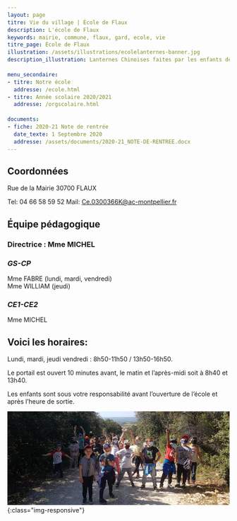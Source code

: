 ```yaml
---
layout: page
titre: Vie du village | École de Flaux
description: L'école de Flaux
keywords: mairie, commune, flaux, gard, ecole, vie
titre_page: École de Flaux
illustration: /assets/illustrations/ecolelanternes-banner.jpg
description_illustration: Lanternes Chinoises faites par les enfants de l'école de Flaux

menu_secondaire:
- titre: Notre école
  addresse: /ecole.html
- titre: Année scolaire 2020/2021
  addresse: /orgscolaire.html
   
documents:
- fiche: 2020-21 Note de rentrée
  date_texte: 1 Septembre 2020
  addresse: /assets/documents/2020-21_NOTE-DE-RENTREE.docx
---
```


## Coordonnées

Rue de la Mairie
30700 FLAUX

Tel: 04 66 58 59 52
Mail: <Ce.0300366K@ac-montpellier.fr>

## Équipe pédagogique

### Directrice : Mme MICHEL

### _GS-CP_ <br>
Mme FABRE (lundi, mardi, vendredi)<br>
Mme WILLIAM (jeudi)<br>

### _CE1-CE2_ <br>
Mme MICHEL<br>

## Voici les horaires:

Lundi, mardi, jeudi vendredi : 8h50-11h50 / 13h50-16h50.<br>

Le portail est ouvert 10 minutes avant, le matin et l’après-midi soit à 8h40 et 13h40. <br>

Les enfants sont sous votre responsabilité avant l’ouverture de l’école et après l’heure de sortie.<br>

![Sortie pédagogique dans la guarrigue](/assets/illustrations/ecole-group.jpg){:class="img-responsive"}
